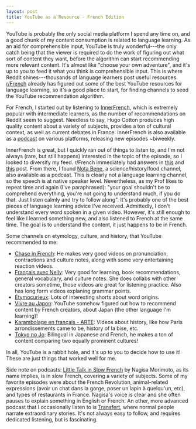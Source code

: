 ```yaml
---
layout: post  
title: YouTube as a Resource - French Edition
---
```


YouTube is probably the only social media platform I spend any time on, and a good chunk of my content consumption is related to language learning. As an aid for comprehensible input, YouTube is truly wonderful---the only catch being that the viewer is required to do the work of figuring out what sort of content they want, before the algorithm can start recommending more relevant content. It's almost like "choose your own adventure", and it's up to you to feed it what you think is comprehensible input. This is where Reddit shines---thousands of language learners post useful resources. [r/French](https://www.reddit.com/r/French/) already has figured out some of the best YouTube resources for language learning, so it's a good place to start, for finding channels to seed the YouTube recommendation algorithm.
   
For French, I started out by listening to [InnerFrench](https://www.youtube.com/innerFrench), which is extremely popular with intermediate learners, as the number of recommendations on Reddit seem to suggest. Needless to say, Hugo Cotton produces high quality content about a variety of subjects, provides a ton of cultural context, as well as current debates in France. InnerFrench is also available as a [podcast](https://innerfrench.com/category/podcast/) on various platforms, releasing new episodes ~biweekly. 
  
InnerFrench is great, but I quickly ran out of things to listen to, and I'm not always (rare, but still happens) interested in the topic of the episode, so I looked to diversify my feed. r/French immediately had answers in [this](https://www.reddit.com/r/French/comments/6afoh4/comment/dhekh8h/) and [this](https://www.reddit.com/r/French/comments/fk3624/the_big_list_of_transcribed_podcasts_and/) post. From there, I found [Nota Bene](https://www.youtube.com/channel/UCP46_MXP_WG_auH88FnfS1A), a science/history/food channel, also available as a podcast. This is clearly not a language learning channel, so the speech is at native speaker level. Nevertheless, as my Prof likes to repeat time and again (I've paraphrased): "your goal shouldn't be to comprehend everything, you're not going to understand much, if you do that. Just listen calmly and try to follow along". It's probably one of the best pieces of language learning advice I've received. Admittedly, I don't understand every word spoken in a given video. However, it's still enough to feel like I learned something new, and also listened to French at the same time. The goal is to understand the content, it just happens to be in French.   

Some channels on etymology, culture, and history, that YouTube recommended to me: 
- [Chase in French](https://www.youtube.com/@chaseinfrench/shorts): He makes very good videos on pronunciation, contractions and culture notes, along with some very entertaining reaction videos. 
- [Français avec Nelly](https://www.youtube.com/@francaisavecnelly/videos): Very good for learning, book recommendations, general vocabulary, and culture notes. She does collabs with other creators sometime, those videos are great for listening practice. Also has long form videos explaning grammar points. 
- [Étymocurieux](https://www.youtube.com/@EtymoCurieux): Lots of interesting shorts about word origins.  
- [Vivre au Japon](https://www.youtube.com/@terr.japonn): YouTube somehow figured out how to recommend content by French creators, about Japan (the other language I'm learning)!  
- [Karambolage en français - ARTE](https://www.youtube.com/@karambolagefr): Videos about history, like how Paris arrondissements came to be, history of la bise, etc. 
- [Tokyo no Jo](https://www.youtube.com/@tokyonojo1445): Bilingual in Japanese and French, he makes a ton of content comparing two equally prominent cultures!  

In all, YouTube is a rabbit hole, and it's up to you to decide how to use it! These are just things that worked well for me. 
  
Side note on podcasts: [Little Talk in Slow French](https://podcasts.apple.com/us/podcast/little-talk-in-slow-french/id1541856876) by Nagisa Morimoto, as its name implies, is in slow French, covering a variety of subjects. Some of my favorite episodes were about the French Revolution, animal-related expressions (avoir un chat dans la gorge, poser un lapin à quelqu'un, etc), and types of restaurants in France. Nagisa's voice is clear and she often pauses to explain something in English or French. An other, more advanced podcast that I occasionally listen to is [Transfert](https://podcasts.apple.com/us/podcast/transfert/id1567870398), where normal people narrate extraordinary stories. It's not always easy to follow, and requires dedicated listening, but is fascinating.
